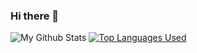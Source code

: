 ### Hi there 👋


![My Github Stats](https://github-readme-stats.vercel.app/api?username=avishek-subedi&hide=contribs,prs&show_icons=true&theme=blue-green
)
[![Top Languages Used](https://github-readme-stats.vercel.app/api/top-langs/?username=avishek-subedi&layout=compact&theme=blue-green)](https://github.com/avishek-subedi)
